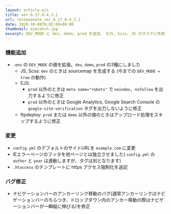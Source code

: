 ```yaml
---
layout: article.ejs
title: ver.6.17.0-4.3.1
url: releasenote_ver_6_17_0-4_3_1
date: 2020-10-08T0:02:09+09:00
thumbnail: eyecatch.jpg
excerpt: DEV_MODE に dev, demo, prod を追加。 EJS, Scss, JS のタスクに作用するように修正。 .htaccess でHTTPSアクセス強制。ナビゲーションバーの表示バグ修正。IEエラーページのフッタを独立。
---
```


### 機能追加

- `.env` の `DEV_MODE` の値を拡張。`dev`, `demo`, `prod` の3種にしました
    - JS, Scss: `dev` のときは sourcemap を生成する (今までの `DEV_MODE = true` の動作)
    - EJS:
        - `prod` 以外のときは `meta name="robots"` で `noindex, nofollow` を出力するように修正
        - `prod` 以外のときは Google Analytics, Google Search Console の `google-site-verification` タグを出力しないように修正
    - ftpdeploy: `prod` または `demo` 以外の値のときはアップロード処理をスキップするように修正

### 変更

- `config.yml` のデフォルトのサイトURLを `example.com` に変更
- IEエラーページのフッタを他ページとは独立させました( `config.yml` の `author` と `year` は連動しますが、タグは別となります)
- `.htaccess` のテンプレートに https アクセス強制化を追記

### バグ修正

- ナビゲーションバーのアンカーリンク移動のバグ(通常アンカーリンクはナビゲーションバーのちらつき、ドロップダウン内のアンカー移動の際はナビゲーションバーが一瞬縦に伸びる)を修正